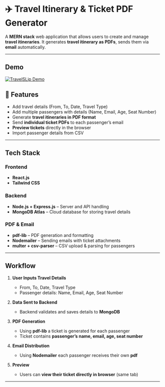 # ✈️ Travel Itinerary & Ticket PDF Generator

A **MERN stack** web application that allows users to create and manage **travel itineraries**. It generates **travel itinerary as PDFs**, sends them via **email** automatically.

---

## Demo 

[![TravelSLip Demo](https://img.youtube.com/vi/EotuqWqNbHg/0.jpg)](https://www.youtube.com/watch?v=EotuqWqNbHg)

## 🚀 Features

- Add travel details (From, To, Date, Travel Type)
- Add multiple passengers with details (Name, Email, Age, Seat Number)
- Generate **travel itineraries in PDF format**
- Send **individual ticket PDFs** to each passenger’s email
- **Preview tickets** directly in the browser
- Import passenger details from CSV

---

## Tech Stack

### Frontend
- **React.js** 
- **Tailwind CSS** 

### Backend
- **Node.js + Express.js** – Server and API handling  
- **MongoDB Atlas** – Cloud database for storing travel details  

### PDF & Email
- **pdf-lib** – PDF generation and formatting  
- **Nodemailer** – Sending emails with ticket attachments  
- **multer + csv-parser** – CSV upload & parsing for passengers  

---

## Workflow

1. **User Inputs Travel Details**  
   - From, To, Date, Travel Type  
   - Passenger details: Name, Email, Age, Seat Number  

2. **Data Sent to Backend**  
   - Backend validates and saves details to **MongoDB**  

3. **PDF Generation**  
   - Using **pdf-lib** a ticket is generated for each passenger  
   - Ticket contains **passenger’s name, email, age, seat number**  

4. **Email Distribution**  
   - Using **Nodemailer** each passenger receives their own **pdf**  

5. **Preview**  
   - Users can **view their ticket directly in browser** (same tab)  

---




